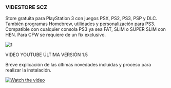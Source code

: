 ### VIDESTORE SCZ

Store gratuita para PlayStation 3 con juegos PSX, PS2, PS3, PSP y DLC. También programas Homebrew, utilidades y personalización para PS3.
Compatible con cualquier consola PS3 ya sea FAT, SLIM o SUPER SLIM con HEN. Para CFW se requiere de un fix exclusivo.

![1](https://user-images.githubusercontent.com/67963566/101678210-eac3c480-3a5d-11eb-94a9-675634ce00dd.png)

VIDEO YOUTUBE ÚLTIMA VERSIÓN 1.5

Breve explicación de las últimas novedades incluidas y proceso para realizar la instalación.

[![Watch the video](https://img.youtube.com/vi/alo44_dQ3FU/maxresdefault.jpg)](https://youtu.be/alo44_dQ3FU)
